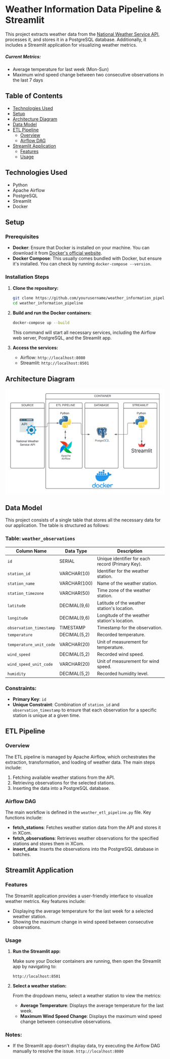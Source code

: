 # Weather Information Data Pipeline & Streamlit

This project extracts weather data from the [National Weather Service API](https://api.weather.gov), processes it, and stores it in a PostgreSQL database. Additionally, it includes a Streamlit application for visualizing weather metrics.

##### Current Metrics:
 * Average temperature for last week (Mon-Sun)
 * Maximum wind speed change between two consecutive observations in the last 7 days


## Table of Contents

- [Technologies Used](#technologies-used)
- [Setup](#setup)
- [Architecture Diagram](#architecture-diagram)
- [Data Model](#data-modeling) 
- [ETL Pipeline](#etl-pipeline)
  - [Overview](#overview)
  - [Airflow DAG](#airflow-dag)
- [Streamlit Application](#streamlit-application)
  - [Features](#features)
  - [Usage](#usage)

## Technologies Used

- Python
- Apache Airflow
- PostgreSQL
- Streamlit
- Docker

## Setup

### Prerequisites

- **Docker**: Ensure that Docker is installed on your machine. You can download it from [Docker's official website](https://www.docker.com/get-started).
- **Docker Compose**: This usually comes bundled with Docker, but ensure it's installed. You can check by running `docker-compose --version`.

### Installation Steps

1. **Clone the repository:**

   ```bash
   git clone https://github.com/yourusername/weather_information_pipeline.git
   cd weather_information_pipeline
   ```

2. **Build and run the Docker containers:**

   ```bash
   docker-compose up --build
   ```

   This command will start all necessary services, including the Airflow web server, PostgreSQL, and the Streamlit app.

3. **Access the services:**
   - Airflow: `http://localhost:8080`
   - Streamlit: `http://localhost:8501`

## Architecture Diagram

![Diagram](/images/architecture-diagram.png)

## Data Model

This project consists of a single table that stores all the necessary data for our application. The table is structured as follows:

### Table: `weather_observations`

| Column Name               | Data Type        | Description                                         |
|---------------------------|------------------|-----------------------------------------------------|
| `id`                      | SERIAL           | Unique identifier for each record (Primary Key).   |
| `station_id`              | VARCHAR(10)      | Identifier for the weather station.                 |
| `station_name`            | VARCHAR(100)     | Name of the weather station.                         |
| `station_timezone`        | VARCHAR(50)      | Time zone of the weather station.                   |
| `latitude`                | DECIMAL(9,6)     | Latitude of the weather station's location.         |
| `longitude`               | DECIMAL(9,6)     | Longitude of the weather station's location.        |
| `observation_timestamp`   | TIMESTAMP        | Timestamp for the observation.                       |
| `temperature`             | DECIMAL(5,2)     | Recorded temperature.                                |
| `temperature_unit_code`   | VARCHAR(20)      | Unit of measurement for temperature.                |
| `wind_speed`              | DECIMAL(5,2)     | Recorded wind speed.                                |
| `wind_speed_unit_code`    | VARCHAR(20)      | Unit of measurement for wind speed.                 |
| `humidity`                | DECIMAL(5,2)     | Recorded humidity level.                             |

### Constraints:
- **Primary Key**: `id`
- **Unique Constraint**: Combination of `station_id` and `observation_timestamp` to ensure that each observation for a specific station is unique at a given time.


## ETL Pipeline

### Overview

The ETL pipeline is managed by Apache Airflow, which orchestrates the extraction, transformation, and loading of weather data. The main steps include:

1. Fetching available weather stations from the API.
2. Retrieving observations for the selected stations.
3. Inserting the data into a PostgreSQL database.

### Airflow DAG

The main workflow is defined in the `weather_etl_pipeline.py` file. Key functions include:

- **fetch_stations**: Fetches weather station data from the API and stores it in XCom.
- **fetch_observations**: Retrieves weather observations for the specified stations and stores them in XCom.
- **insert_data**: Inserts the observations into the PostgreSQL database in batches.

## Streamlit Application

### Features

The Streamlit application provides a user-friendly interface to visualize weather metrics. Key features include:

- Displaying the average temperature for the last week for a selected weather station.
- Showing the maximum change in wind speed between consecutive observations.

### Usage

1. **Run the Streamlit app:**

   Make sure your Docker containers are running, then open the Streamlit app by navigating to:

   ```
   http://localhost:8501
   ```

2. **Select a weather station:**

   From the dropdown menu, select a weather station to view the metrics:

   - **Average Temperature**: Displays the average temperature for the last week.
   - **Maximum Wind Speed Change**: Displays the maximum wind speed change between consecutive observations.

### Notes:
- If the Streamlit app doesn't display data, try executing the Airflow DAG manually to resolve the issue. `http://localhost:8080`